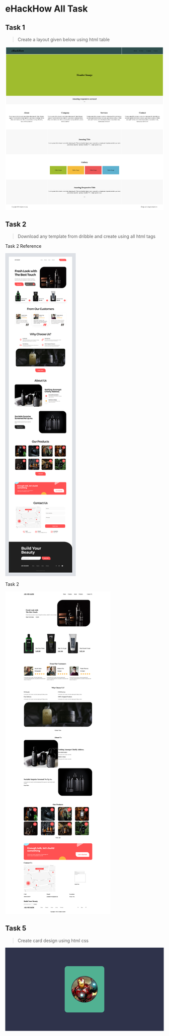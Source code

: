 # eHackHow All Task

## Task 1

> Create a layout given below using html table

![Task 1](./img/task_1.png)

## Task 2

> Download any template from dribble and create using all html tags

Task 2 Reference

![Task 2 Reference](./img/task_2/task_2_ref.jpg)

Task 2

![Task 2](./img/task_2/task_2.jpg)

## Task 5

> Create card design using html css

![Task 5](./img/task_5/task_5.jpg)
